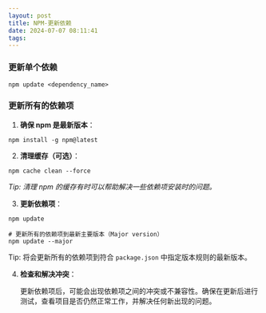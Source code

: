 ```yaml
---
layout: post
title: NPM-更新依赖
date: 2024-07-07 08:11:41
tags:
---
```


### 更新单个依赖

```
npm update <dependency_name>
```

### 更新所有的依赖项

1. **确保 npm 是最新版本**：

```shell
npm install -g npm@latest
```

2. **清理缓存（可选）**：

```shell
npm cache clean --force
```

_Tip: 清理 npm 的缓存有时可以帮助解决一些依赖项安装时的问题。_

3. **更新依赖项**：

```shell
npm update

# 更新所有的依赖项到最新主要版本（Major version）
npm update --major
```

Tip: 将会更新所有的依赖项到符合 `package.json` 中指定版本规则的最新版本。

4. **检查和解决冲突**：

   更新依赖项后，可能会出现依赖项之间的冲突或不兼容性。确保在更新后进行测试，查看项目是否仍然正常工作，并解决任何新出现的问题。
